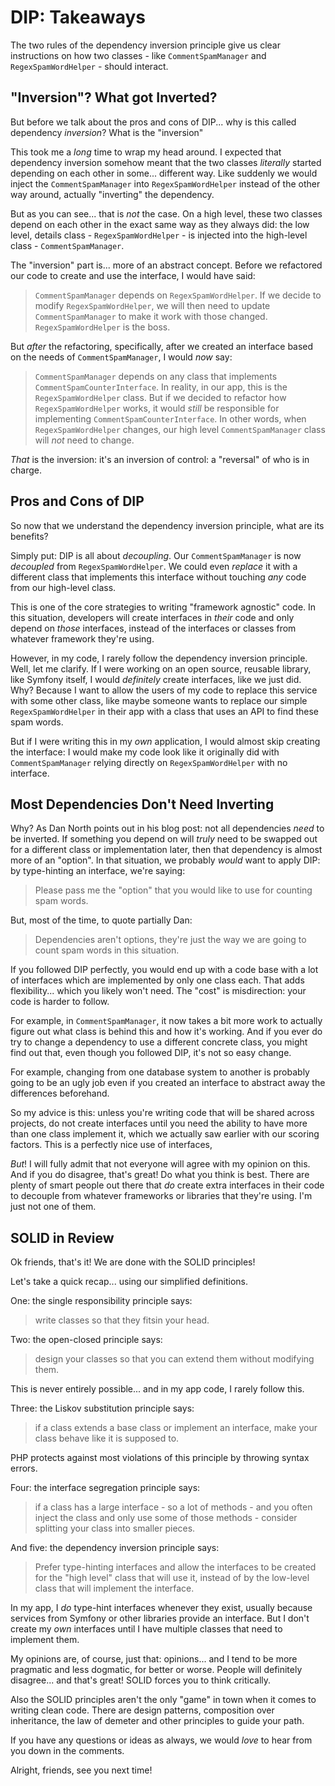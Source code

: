 # DIP: Takeaways

The two rules of the dependency inversion principle give us clear instructions
on how two classes - like `CommentSpamManager` and `RegexSpamWordHelper` - should
interact.

## "Inversion"? What got Inverted?

But before we talk about the pros and cons of DIP... why is this called dependency
*inversion*? What is the "inversion"

This took me a *long* time to wrap my head around. I expected that dependency
inversion somehow meant that the two classes *literally* started depending on each
other in some... different way. Like suddenly we would inject the
`CommentSpamManager` into `RegexSpamWordHelper` instead of the other way around,
actually "inverting" the dependency.

But as you can see... that is *not* the case. On a high level, these two classes
depend on each other in the exact same way as they always did: the low level, details
class - `RegexSpamWordHelper` - is injected into the high-level class -
`CommentSpamManager`.

The "inversion" part is... more of an abstract concept. Before we refactored our
code to create and use the interface, I would have said:

> `CommentSpamManager` depends on `RegexSpamWordHelper`. If we decide to modify
> `RegexSpamWordHelper`, we will then need to update `CommentSpamManager`
> to make it work with those changed. `RegexSpamWordHelper` is the boss.

But *after* the refactoring, specifically, after we created an interface based on
the needs of `CommentSpamManager`, I would *now* say:

> `CommentSpamManager` depends on any class that implements
> `CommentSpamCounterInterface`. In reality, in our app, this is the
> `RegexSpamWordHelper` class. But if we decided to refactor how
> `RegexSpamWordHelper` works, it would *still* be responsible for implementing
> `CommentSpamCounterInterface`. In other words, when `RegexSpamWordHelper` changes,
> our high level `CommentSpamManager` class will *not* need to change.

*That* is the inversion: it's an inversion of control: a "reversal" of who is in
charge.

## Pros and Cons of DIP

So now that we understand the dependency inversion principle, what are its benefits?

Simply put: DIP is all about *decoupling*. Our `CommentSpamManager` is now *decoupled*
from `RegexSpamWordHelper`. We could even *replace* it with a different class that
implements this interface without touching *any* code from our high-level class.

This is one of the core strategies to writing "framework agnostic" code. In this
situation, developers will create interfaces in *their* code and only depend on
*those* interfaces, instead of the interfaces or classes from whatever framework
they're using.

However, in my code, I rarely follow the dependency inversion principle. Well,
let me clarify. If I were working on an open source, reusable library, like Symfony
itself, I would *definitely* create interfaces, like we just did. Why? Because I
want to allow the users of my code to replace this service with some other class,
like maybe someone wants to replace our simple `RegexSpamWordHelper` in their app
with a class that uses an API to find these spam words.

But if I were writing this in my *own* application, I would almost skip creating
the interface: I would make my code look like it originally did with
`CommentSpamManager` relying directly on `RegexSpamWordHelper` with no interface.

## Most Dependencies Don't Need Inverting

Why? As Dan North points out in his blog post: not all dependencies *need* to be
inverted. If something you depend on will *truly* need to be swapped out for a
different class or implementation later, then that dependency is almost more of
an "option". In that situation, we probably *would* want to apply DIP: by
type-hinting an interface, we're saying:

> Please pass me the "option" that you would like to use for counting spam words.

But, most of the time, to quote partially Dan:

> Dependencies aren't options, they're just the way we are going to count spam words
> in this situation.

If you followed DIP perfectly, you would end up with a code base with a lot of
interfaces which are implemented by only one class each. That adds flexibility...
which you likely won't need. The "cost" is misdirection: your code is harder to
follow.

For example, in `CommentSpamManager`, it now takes a bit more work to actually figure
out what class is behind this and how it's working. And if you ever do try to change
a dependency to use a different concrete class, you might find out that, even though
you followed DIP, it's not so easy change.

For example, changing from one database system to another is probably going to be
an ugly job even if you created an interface to abstract away the differences
beforehand.

So my advice is this: unless you're writing code that will be shared across projects,
do not create interfaces until you need the ability to have more than one class
implement it, which we actually saw earlier with our scoring factors. This is a
perfectly nice use of interfaces,

*But*! I will fully admit that not everyone will agree with my opinion on this. And
if you do disagree, that's great! Do what you think is best. There are plenty of
smart people out there that *do* create extra interfaces in their code to decouple
from whatever frameworks or libraries that they're using. I'm just not one of them.

## SOLID in Review

Ok friends, that's it! We are done with the SOLID principles!

Let's take a quick recap... using our simplified definitions.

One: the single responsibility principle says:

> write classes so that they fitsin your head.

Two: the open-closed principle says:

> design your classes so that you can extend them without modifying them.

This is never entirely possible... and in my app code, I rarely follow this.

Three: the Liskov substitution principle says:

> if a class extends a base class or implement an interface, make your class behave
> like it is supposed to.

PHP protects against most violations of this principle by throwing syntax errors.

Four: the interface segregation principle says:

> if a class has a large interface - so a lot of methods - and you often inject the
> class and only use some of those methods - consider splitting your class into
> smaller pieces.

And five: the dependency inversion principle says:

> Prefer type-hinting interfaces and allow the interfaces to be created for the
> "high level" class that will use it, instead of by the low-level class that
> will implement the interface.

In my app, I *do* type-hint interfaces whenever they exist, usually because services
from Symfony or other libraries provide an interface. But I don't create my *own*
interfaces until I have multiple classes that need to implement them.

My opinions are, of course, just that: opinions... and I tend to be more pragmatic
and less dogmatic, for better or worse. People will definitely disagree... and
that's great! SOLID forces you to think critically.

Also the SOLID principles aren't the only "game" in town when it comes to writing
clean code. There are design patterns, composition over inheritance, the law of
demeter and other principles to guide your path.

If you have any questions or ideas as always, we would *love* to hear from you down
in the comments.

Alright, friends, see you next time!
